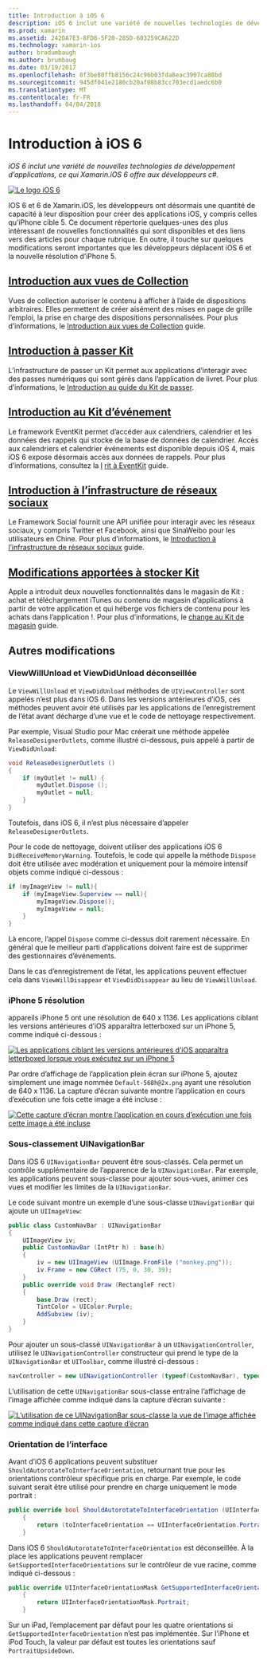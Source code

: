 ```yaml
---
title: Introduction à iOS 6
description: iOS 6 inclut une variété de nouvelles technologies de développement d’applications, ce qui Xamarin.iOS 6 offre aux développeurs c#.
ms.prod: xamarin
ms.assetid: 242DA7E3-8FD8-5F20-285D-603259CA622D
ms.technology: xamarin-ios
author: bradumbaugh
ms.author: brumbaug
ms.date: 03/19/2017
ms.openlocfilehash: 8f3be80ffb8156c24c96b03fda8eac3907ca88bd
ms.sourcegitcommit: 945df041e2180cb20af08b83cc703ecd1aedc6b0
ms.translationtype: MT
ms.contentlocale: fr-FR
ms.lasthandoff: 04/04/2018
---
```

# <a name="introduction-to-ios-6"></a>Introduction à iOS 6

_iOS 6 inclut une variété de nouvelles technologies de développement d’applications, ce qui Xamarin.iOS 6 offre aux développeurs c#._

[ ![](images/ios6-large.jpg "Le logo iOS 6")](images/ios6-large.jpg#lightbox)

IOS 6 et 6 de Xamarin.iOS, les développeurs ont désormais une quantité de capacité à leur disposition pour créer des applications iOS, y compris celles qu’iPhone cible 5.
Ce document répertorie quelques-unes des plus intéressant de nouvelles fonctionnalités qui sont disponibles et des liens vers des articles pour chaque rubrique. En outre, il touche sur quelques modifications seront importantes que les développeurs déplacent iOS 6 et la nouvelle résolution d’iPhone 5.


## <a name="introduction-to-collection-viewsiosuser-interfacecontrolsuicollectionviewmd"></a>[Introduction aux vues de Collection](~/ios/user-interface/controls/uicollectionview.md)

Vues de collection autoriser le contenu à afficher à l’aide de dispositions arbitraires. Elles permettent de créer aisément des mises en page de grille l’emploi, la prise en charge des dispositions personnalisées. Pour plus d’informations, le [Introduction aux vues de Collection](~/ios/user-interface/controls/uicollectionview.md) [ ](~/ios/user-interface/controls/uicollectionview.md)guide.


## <a name="introduction-to-pass-kitiosplatformpasskitmd"></a>[Introduction à passer Kit](~/ios/platform/passkit.md)

L’infrastructure de passer un Kit permet aux applications d’interagir avec des passes numériques qui sont gérés dans l’application de livret. Pour plus d’informations, le [Introduction au guide du Kit de passer](~/ios/platform/passkit.md).


##  <a name="introduction-to-event-kitiosplatformeventkitmd"></a>[Introduction au Kit d’événement](~/ios/platform/eventkit.md)

Le framework EventKit permet d’accéder aux calendriers, calendrier et les données des rappels qui stocke de la base de données de calendrier. Accès aux calendriers et calendrier événements est disponible depuis iOS 4, mais iOS 6 expose désormais accès aux données de rappels. Pour plus d’informations, consultez la [I](~/ios/platform/eventkit.md) [rit à EventKit](~/ios/platform/eventkit.md) guide.


##  <a name="introduction-to-the-social-frameworkiosplatformsocial-frameworkmd"></a>[Introduction à l’infrastructure de réseaux sociaux](~/ios/platform/social-framework.md)

Le Framework Social fournit une API unifiée pour interagir avec les réseaux sociaux, y compris Twitter et Facebook, ainsi que SinaWeibo pour les utilisateurs en Chine. Pour plus d’informations, le [Introduction à l’infrastructure de réseaux sociaux](~/ios/platform/social-framework.md) guide.


##  <a name="changes-to-store-kitchanges-to-storekitmd"></a>[Modifications apportées à stocker Kit](changes-to-storekit.md)

Apple a introduit deux nouvelles fonctionnalités dans le magasin de Kit : achat et téléchargement iTunes ou contenu de magasin d’applications à partir de votre application et qui héberge vos fichiers de contenu pour les achats dans l’application !. Pour plus d’informations, le [change au Kit de magasin](changes-to-storekit.md) guide.


## <a name="other-changes"></a>Autres modifications


### <a name="viewwillunload-and-viewdidunload-deprecated"></a>ViewWillUnload et ViewDidUnload déconseillée

Le `ViewWillUnload` et `ViewDidUnload` méthodes de `UIViewController` sont appelés n’est plus dans iOS 6. Dans les versions antérieures d’iOS, ces méthodes peuvent avoir été utilisés par les applications de l’enregistrement de l’état avant décharge d’une vue et le code de nettoyage respectivement.

Par exemple, Visual Studio pour Mac créerait une méthode appelée `ReleaseDesignerOutlets`, comme illustré ci-dessous, puis appelé à partir de `ViewDidUnload`:

```csharp
void ReleaseDesignerOutlets ()
{
    if (myOutlet != null) {
        myOutlet.Dispose ();
        myOutlet = null;
    }
}
```

Toutefois, dans iOS 6, il n’est plus nécessaire d’appeler `ReleaseDesignerOutlets`.   
   
   
   
Pour le code de nettoyage, doivent utiliser des applications iOS 6 `DidReceiveMemoryWarning`. Toutefois, le code qui appelle la méthode `Dispose` doit être utilisée avec modération et uniquement pour la mémoire intensif objets comme indiqué ci-dessous :

```csharp
if (myImageView != null){
    if (myImageView.Superview == null){
        myImageView.Dispose();
        myImageView = null;
    }
}
```

Là encore, l’appel `Dispose` comme ci-dessus doit rarement nécessaire. En général que le meilleur parti d’applications doivent faire est de supprimer des gestionnaires d’événements.

Dans le cas d’enregistrement de l’état, les applications peuvent effectuer cela dans `ViewWillDisappear` et `ViewDidDisappear` au lieu de `ViewWillUnload`.


### <a name="iphone-5-resolution"></a>iPhone 5 résolution

appareils iPhone 5 ont une résolution de 640 x 1136. Les applications ciblant les versions antérieures d’iOS apparaîtra letterboxed sur un iPhone 5, comme indiqué ci-dessous :

 [![](images/01-letterboxed.png "Les applications ciblant les versions antérieures d’iOS apparaîtra letterboxed lorsque vous exécutez sur un iPhone 5")](images/01-letterboxed.png#lightbox)

Par ordre d’affichage de l’application plein écran sur iPhone 5, ajoutez simplement une image nommée `Default-568h@2x.png` ayant une résolution de 640 x 1136. La capture d’écran suivante montre l’application en cours d’exécution une fois cette image a été incluse :

 [![](images/02-fullscreen.png "Cette capture d’écran montre l’application en cours d’exécution une fois cette image a été incluse")](images/02-fullscreen.png#lightbox)

### <a name="subclassing-uinavigationbar"></a>Sous-classement UINavigationBar

Dans iOS 6 `UINavigationBar` peuvent être sous-classés. Cela permet un contrôle supplémentaire de l’apparence de la `UINavigationBar`. Par exemple, les applications peuvent sous-classe pour ajouter sous-vues, animer ces vues et modifier les limites de la `UINavigationBar`.

Le code suivant montre un exemple d’une sous-classe `UINavigationBar` qui ajoute un `UIImageView`:

```csharp
public class CustomNavBar : UINavigationBar
{
    UIImageView iv;
    public CustomNavBar (IntPtr h) : base(h)
    {
        iv = new UIImageView (UIImage.FromFile ("monkey.png"));
        iv.Frame = new CGRect (75, 0, 30, 39);
    }
    public override void Draw (RectangleF rect)
    {
        base.Draw (rect);
        TintColor = UIColor.Purple;
        AddSubview (iv);
    }
}
```

Pour ajouter un sous-classé `UINavigationBar` à un `UINavigationController`, utilisez le `UINavigationController` constructeur qui prend le type de la `UINavigationBar` et `UIToolbar`, comme illustré ci-dessous :

```csharp
navController = new UINavigationController (typeof(CustomNavBar), typeof(UIToolbar));
```

L’utilisation de cette `UINavigationBar` sous-classe entraîne l’affichage de l’image affichée comme indiqué dans la capture d’écran suivante :

 [![](images/03-navbar.png "L’utilisation de ce UINavigationBar sous-classe la vue de l’image affichée comme indiqué dans cette capture d’écran")](images/03-navbar.png#lightbox)

### <a name="interface-orientation"></a>Orientation de l’interface

Avant d’iOS 6 applications peuvent substituer `ShouldAutorotateToInterfaceOrientation`, retournant true pour les orientations contrôleur spécifique pris en charge. Par exemple, le code suivant serait être utilisé pour prendre en charge uniquement le mode portrait :

```csharp
public override bool ShouldAutorotateToInterfaceOrientation (UIInterfaceOrientation toInterfaceOrientation)
    {
        return (toInterfaceOrientation == UIInterfaceOrientation.Portrait);
    }
```

Dans iOS 6 `ShouldAutorotateToInterfaceOrientation` est déconseillée.
À la place les applications peuvent remplacer `GetSupportedInterfaceOrientations` sur le contrôleur de vue racine, comme indiqué ci-dessous :

```csharp
public override UIInterfaceOrientationMask GetSupportedInterfaceOrientations ()
    {
        return UIInterfaceOrientationMask.Portrait;
    }
```

Sur un iPad, l’emplacement par défaut pour les quatre orientations si `GetSupportedInterfaceOrientation` n’est pas implémentée. Sur l’iPhone et iPod Touch, la valeur par défaut est toutes les orientations sauf `PortraitUpsideDown`.

